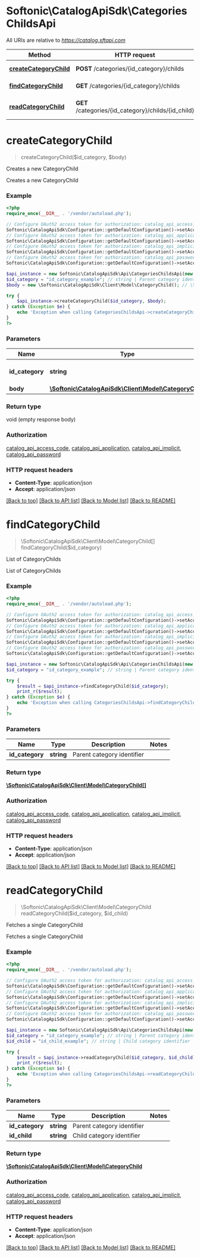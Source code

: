 # Softonic\CatalogApiSdk\CategoriesChildsApi

All URIs are relative to *https://catalog.sftapi.com*

Method | HTTP request | Description
------------- | ------------- | -------------
[**createCategoryChild**](CategoriesChildsApi.md#createCategoryChild) | **POST** /categories/{id_category}/childs | Creates a new CategoryChild
[**findCategoryChild**](CategoriesChildsApi.md#findCategoryChild) | **GET** /categories/{id_category}/childs | List of CategoryChilds
[**readCategoryChild**](CategoriesChildsApi.md#readCategoryChild) | **GET** /categories/{id_category}/childs/{id_child} | Fetches a single CategoryChild


# **createCategoryChild**
> createCategoryChild($id_category, $body)

Creates a new CategoryChild

Creates a new CategoryChild

### Example
```php
<?php
require_once(__DIR__ . '/vendor/autoload.php');

// Configure OAuth2 access token for authorization: catalog_api_access_code
Softonic\CatalogApiSdk\Configuration::getDefaultConfiguration()->setAccessToken('YOUR_ACCESS_TOKEN');
// Configure OAuth2 access token for authorization: catalog_api_application
Softonic\CatalogApiSdk\Configuration::getDefaultConfiguration()->setAccessToken('YOUR_ACCESS_TOKEN');
// Configure OAuth2 access token for authorization: catalog_api_implicit
Softonic\CatalogApiSdk\Configuration::getDefaultConfiguration()->setAccessToken('YOUR_ACCESS_TOKEN');
// Configure OAuth2 access token for authorization: catalog_api_password
Softonic\CatalogApiSdk\Configuration::getDefaultConfiguration()->setAccessToken('YOUR_ACCESS_TOKEN');

$api_instance = new Softonic\CatalogApiSdk\Api\CategoriesChildsApi(new \Http\Adapter\Guzzle6\Client());
$id_category = "id_category_example"; // string | Parent category identifier
$body = new \Softonic\CatalogApiSdk\Client\Model\CategoryChild(); // \Softonic\CatalogApiSdk\Client\Model\CategoryChild | 

try {
    $api_instance->createCategoryChild($id_category, $body);
} catch (Exception $e) {
    echo 'Exception when calling CategoriesChildsApi->createCategoryChild: ', $e->getMessage(), PHP_EOL;
}
?>
```

### Parameters

Name | Type | Description  | Notes
------------- | ------------- | ------------- | -------------
 **id_category** | **string**| Parent category identifier |
 **body** | [**\Softonic\CatalogApiSdk\Client\Model\CategoryChild**](../Model/CategoryChild.md)|  | [optional]

### Return type

void (empty response body)

### Authorization

[catalog_api_access_code](../../README.md#catalog_api_access_code), [catalog_api_application](../../README.md#catalog_api_application), [catalog_api_implicit](../../README.md#catalog_api_implicit), [catalog_api_password](../../README.md#catalog_api_password)

### HTTP request headers

 - **Content-Type**: application/json
 - **Accept**: application/json

[[Back to top]](#) [[Back to API list]](../../README.md#documentation-for-api-endpoints) [[Back to Model list]](../../README.md#documentation-for-models) [[Back to README]](../../README.md)

# **findCategoryChild**
> \Softonic\CatalogApiSdk\Client\Model\CategoryChild[] findCategoryChild($id_category)

List of CategoryChilds

List of CategoryChilds

### Example
```php
<?php
require_once(__DIR__ . '/vendor/autoload.php');

// Configure OAuth2 access token for authorization: catalog_api_access_code
Softonic\CatalogApiSdk\Configuration::getDefaultConfiguration()->setAccessToken('YOUR_ACCESS_TOKEN');
// Configure OAuth2 access token for authorization: catalog_api_application
Softonic\CatalogApiSdk\Configuration::getDefaultConfiguration()->setAccessToken('YOUR_ACCESS_TOKEN');
// Configure OAuth2 access token for authorization: catalog_api_implicit
Softonic\CatalogApiSdk\Configuration::getDefaultConfiguration()->setAccessToken('YOUR_ACCESS_TOKEN');
// Configure OAuth2 access token for authorization: catalog_api_password
Softonic\CatalogApiSdk\Configuration::getDefaultConfiguration()->setAccessToken('YOUR_ACCESS_TOKEN');

$api_instance = new Softonic\CatalogApiSdk\Api\CategoriesChildsApi(new \Http\Adapter\Guzzle6\Client());
$id_category = "id_category_example"; // string | Parent category identifier

try {
    $result = $api_instance->findCategoryChild($id_category);
    print_r($result);
} catch (Exception $e) {
    echo 'Exception when calling CategoriesChildsApi->findCategoryChild: ', $e->getMessage(), PHP_EOL;
}
?>
```

### Parameters

Name | Type | Description  | Notes
------------- | ------------- | ------------- | -------------
 **id_category** | **string**| Parent category identifier |

### Return type

[**\Softonic\CatalogApiSdk\Client\Model\CategoryChild[]**](../Model/CategoryChild.md)

### Authorization

[catalog_api_access_code](../../README.md#catalog_api_access_code), [catalog_api_application](../../README.md#catalog_api_application), [catalog_api_implicit](../../README.md#catalog_api_implicit), [catalog_api_password](../../README.md#catalog_api_password)

### HTTP request headers

 - **Content-Type**: application/json
 - **Accept**: application/json

[[Back to top]](#) [[Back to API list]](../../README.md#documentation-for-api-endpoints) [[Back to Model list]](../../README.md#documentation-for-models) [[Back to README]](../../README.md)

# **readCategoryChild**
> \Softonic\CatalogApiSdk\Client\Model\CategoryChild readCategoryChild($id_category, $id_child)

Fetches a single CategoryChild

Fetches a single CategoryChild

### Example
```php
<?php
require_once(__DIR__ . '/vendor/autoload.php');

// Configure OAuth2 access token for authorization: catalog_api_access_code
Softonic\CatalogApiSdk\Configuration::getDefaultConfiguration()->setAccessToken('YOUR_ACCESS_TOKEN');
// Configure OAuth2 access token for authorization: catalog_api_application
Softonic\CatalogApiSdk\Configuration::getDefaultConfiguration()->setAccessToken('YOUR_ACCESS_TOKEN');
// Configure OAuth2 access token for authorization: catalog_api_implicit
Softonic\CatalogApiSdk\Configuration::getDefaultConfiguration()->setAccessToken('YOUR_ACCESS_TOKEN');
// Configure OAuth2 access token for authorization: catalog_api_password
Softonic\CatalogApiSdk\Configuration::getDefaultConfiguration()->setAccessToken('YOUR_ACCESS_TOKEN');

$api_instance = new Softonic\CatalogApiSdk\Api\CategoriesChildsApi(new \Http\Adapter\Guzzle6\Client());
$id_category = "id_category_example"; // string | Parent category identifier
$id_child = "id_child_example"; // string | Child category identifier

try {
    $result = $api_instance->readCategoryChild($id_category, $id_child);
    print_r($result);
} catch (Exception $e) {
    echo 'Exception when calling CategoriesChildsApi->readCategoryChild: ', $e->getMessage(), PHP_EOL;
}
?>
```

### Parameters

Name | Type | Description  | Notes
------------- | ------------- | ------------- | -------------
 **id_category** | **string**| Parent category identifier |
 **id_child** | **string**| Child category identifier |

### Return type

[**\Softonic\CatalogApiSdk\Client\Model\CategoryChild**](../Model/CategoryChild.md)

### Authorization

[catalog_api_access_code](../../README.md#catalog_api_access_code), [catalog_api_application](../../README.md#catalog_api_application), [catalog_api_implicit](../../README.md#catalog_api_implicit), [catalog_api_password](../../README.md#catalog_api_password)

### HTTP request headers

 - **Content-Type**: application/json
 - **Accept**: application/json

[[Back to top]](#) [[Back to API list]](../../README.md#documentation-for-api-endpoints) [[Back to Model list]](../../README.md#documentation-for-models) [[Back to README]](../../README.md)

